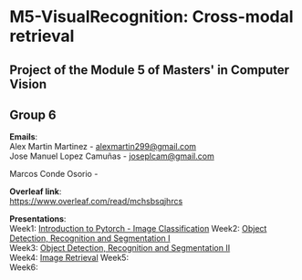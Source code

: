 # M5-VisualRecognition: Cross-modal retrieval
## Project of the Module 5 of Masters' in Computer Vision 
## Group 6  
**Emails**:  
 Alex Martin Martinez - alexmartin299@gmail.com  
 Jose Manuel Lopez Camuñas - joseplcam@gmail.com
 
 Marcos Conde Osorio -   
   
 **Overleaf link**:  
 https://www.overleaf.com/read/mchsbsqjhrcs  
 
 **Presentations**:  
   Week1: [Introduction to Pytorch - Image Classification](https://docs.google.com/presentation/d/1DFNzOIEmj35EVuI-A0nPaJrHFI6k4Ut7Nl-Dig2nJ_s/edit?usp=sharing)
   Week2: [Object Detection, Recognition and Segmentation I](https://docs.google.com/presentation/d/1IkfHFOOYdW-RRTSxSDPPofPKPrvhKaT3iLwrMFufelc/edit?usp=sharing)   
   Week3: [Object Detection, Recognition and Segmentation II ](https://docs.google.com/presentation/d/1JKPR9u4GHKFJJ6L-P7obSvy6TpCG93wuMbbT72nPZYo/edit?usp=sharing)     
   Week4: [Image Retrieval]()
   Week5:  
   Week6:  
 
